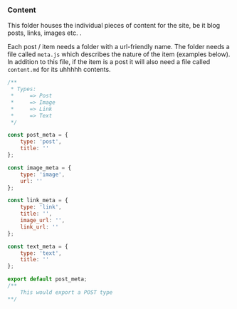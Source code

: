 ### Content

This folder houses the individual pieces of content for the site, be it blog posts, links, images etc. .

Each post / item needs a folder with a url-friendly name. The folder needs a file called `meta.js` which describes the nature of the item (examples below). In addition to this file, if the item is a post it will also need a file called `content.md` for its uhhhhh contents.

```javascript
/**
 * Types:
 *     => Post
 *     => Image
 *     => Link
 *     => Text
 */

const post_meta = {
    type: 'post',
    title: ''
};

const image_meta = {
    type: 'image',
    url: ''
};

const link_meta = {
    type: 'link',
    title: '',
    image_url: '',
    link_url: ''
};

const text_meta = {
    type: 'text',
    title: ''
};

export default post_meta;
/**
	This would export a POST type
**/
```
